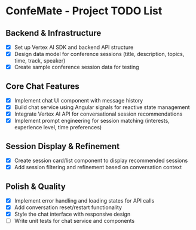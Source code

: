 # ConfeMate - Project TODO List

## Backend & Infrastructure

- [x] Set up Vertex AI SDK and backend API structure
- [x] Design data model for conference sessions (title, description, topics, time, track, speaker)
- [x] Create sample conference session data for testing

## Core Chat Features

- [x] Implement chat UI component with message history
- [x] Build chat service using Angular signals for reactive state management
- [x] Integrate Vertex AI API for conversational session recommendations
- [x] Implement prompt engineering for session matching (interests, experience level, time preferences)

## Session Display & Refinement

- [x] Create session card/list component to display recommended sessions
- [x] Add session filtering and refinement based on conversation context

## Polish & Quality

- [x] Implement error handling and loading states for API calls
- [x] Add conversation reset/restart functionality
- [x] Style the chat interface with responsive design
- [ ] Write unit tests for chat service and components
